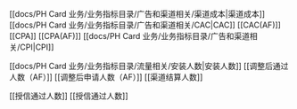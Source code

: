 [[docs/PH Card 业务/业务指标目录/广告和渠道相关/渠道成本|渠道成本]]
[[docs/PH Card 业务/业务指标目录/广告和渠道相关/CAC|CAC]]
[[CAC(AF)]]
[[CPA]]
[[CPA(AF)]]
[[docs/PH Card 业务/业务指标目录/广告和渠道相关/CPI|CPI]]

[[docs/PH Card 业务/业务指标目录/流量相关/安装人数|安装人数]]
[[调整后通过人数（AF）]]
[[调整后申请人数（AF）]]
[[渠道结算人数]]

[[授信通过人数]]
[[授信通过人数]]
